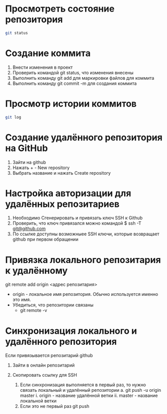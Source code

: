 # Просмотреть состояние репозитория
```bash
git status
```

# Создание коммита
1. Внести изменения в проект
2. Проверить командой git status, что изменения внесены
3. Выполнить команду git add для маркировки файлов для коммита
4. Выполнить команду git commit -m для создания коммита

# Просмотр истории коммитов
```bash
git log
```
# Создание удалённого репозитория на GitHub
1. Зайти на github
2. Нажать + - New repository
3. Выбрать название и нажать Create repository

# Настройка авторизации для удалённых репозитариев
1. Необходимо Сгенерировать и привязать ключ SSH к Github
2. Проверить, что ключ привязался можно командой $ ssh -T git@github.com
3. По ссылке доступны возможныее SSH ключи, которые возвращает github при первом обращении

# Привязка локального репозитария к удалённому
git remote add origin <адрес репозитария>

- origin - локальное имя репозитория. Обычно используется именно это имя.
- Убедиться, что репозитории связаны
    - git remote -v

# Синхронизация локального и удалённого репозитория
Если привязывается репозитарий github
1. Зайти в онлайн репозитарий
2. Скопировать ссылку для SSH

    1. Если синхронизация выполняется в первый раз, то нужно связать локальный и удалённый репозитории
        a. git push -u origin master
            i. origin - название удалённой ветки
            ii. master - название локальной ветки
    2. Если это не первый раз
git push